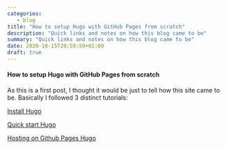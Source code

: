 ```yaml
---
categories:
   - blog
title: "How to setup Hugo with GitHub Pages from scratch"
description: "Quick links and notes on how this blog came to be"
summary: "Quick links and notes on how this blog came to be"
date: 2020-10-15T20:59:59+02:00
draft: true
---
```


#### How to setup Hugo with GitHub Pages from scratch

As this is a first post, I thought it would be just to tell how this site came to be. Basically I followed 3 distinct tutorials:

[Install Hugo](https://gohugo.io/getting-started/installing)

[Quick start Hugo](https://gohugo.io/getting-started/quick-start/)

[Hosting on Github Pages Hugo](https://gohugo.io/hosting-and-deployment/hosting-on-github/)
